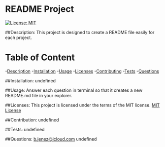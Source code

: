 
  # README Project

  [![License: MIT](https://img.shields.io/badge/License-MIT-yellow.svg)](https://opensource.org/licenses/MIT)

##Description:
  This project is designed to create a README file easily for each project.

  # Table of Content
-[Description](#Description)
-[Installation](#Installation)
-[Usage](#Usage)
-[Licenses](#Licenses)
-[Contributing](#Contribution)
-[Tests](#Tests)
-[Questions](#Questions)

##Installation:
  undefined

##Usage:
  Answer each question in terminal so that it creates a new README.md file in your explorer.

##Licenses:
  This project is licensed under the terms of the MIT license.
  [MIT License](https://opensource.org/licenses/MIT)

##Contribution:
  undefined

##Tests:
  undefined

##Questions:
  b.jenez@icloud.com
  undefined
